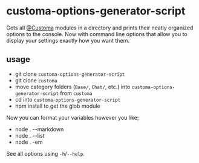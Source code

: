 # customa-options-generator-script
Gets all [@Customa](https://github.com/Customa) modules in a directory and
prints their neatly organized options to the console. Now with command line
options that allow you to display your settings exactly how you want them.

## usage
- git clone `customa-options-generator-script`
- git clone `customa`
- move category folders (`Base/`, `Chat/`, etc.) into
`customa-options-generator-script` from `customa`
- cd into `customa-options-generator-script`
- npm install to get the glob module

Now you can format your variables however you like;

- node . --markdown
- node . --list
- node . -em

See all options using `-h`/`--help`.
